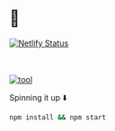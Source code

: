 # 🚀

[![Netlify Status](https://api.netlify.com/api/v1/badges/c192f77d-17de-4ebf-8ab4-1db59464f809/deploy-status)](https://metreveli-2121.netlify.app/)

\
\
 [![tool](https://skills.thijs.gg/icons?i=react&)](https://skills.thijs.gg)

Spinning it up ⬇️

```bash
npm install && npm start
```
